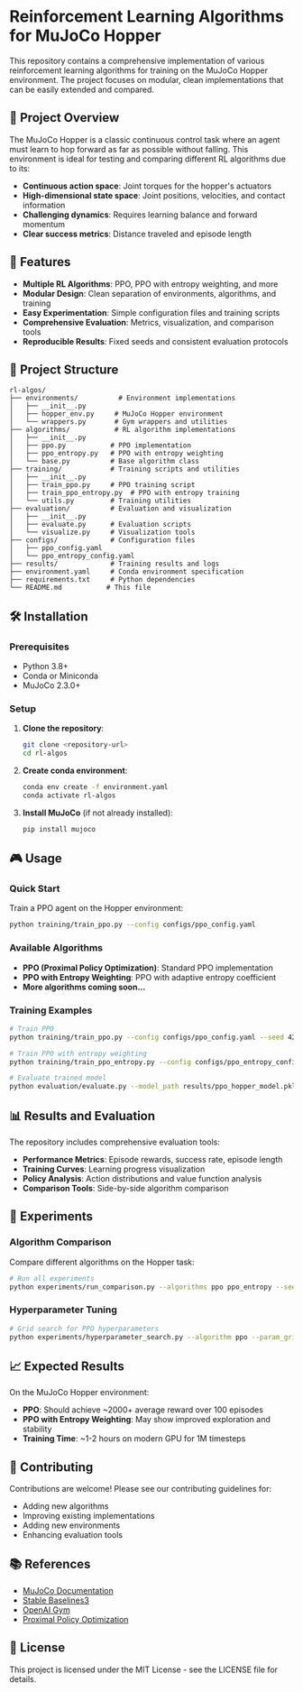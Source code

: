 # Reinforcement Learning Algorithms for MuJoCo Hopper

This repository contains a comprehensive implementation of various reinforcement learning algorithms for training on the MuJoCo Hopper environment. The project focuses on modular, clean implementations that can be easily extended and compared.

## 🎯 Project Overview

The MuJoCo Hopper is a classic continuous control task where an agent must learn to hop forward as far as possible without falling. This environment is ideal for testing and comparing different RL algorithms due to its:

- **Continuous action space**: Joint torques for the hopper's actuators
- **High-dimensional state space**: Joint positions, velocities, and contact information
- **Challenging dynamics**: Requires learning balance and forward momentum
- **Clear success metrics**: Distance traveled and episode length

## 🚀 Features

- **Multiple RL Algorithms**: PPO, PPO with entropy weighting, and more
- **Modular Design**: Clean separation of environments, algorithms, and training
- **Easy Experimentation**: Simple configuration files and training scripts
- **Comprehensive Evaluation**: Metrics, visualization, and comparison tools
- **Reproducible Results**: Fixed seeds and consistent evaluation protocols

## 📁 Project Structure

```
rl-algos/
├── environments/          # Environment implementations
│   ├── __init__.py
│   ├── hopper_env.py     # MuJoCo Hopper environment
│   └── wrappers.py       # Gym wrappers and utilities
├── algorithms/           # RL algorithm implementations
│   ├── __init__.py
│   ├── ppo.py           # PPO implementation
│   ├── ppo_entropy.py   # PPO with entropy weighting
│   └── base.py          # Base algorithm class
├── training/            # Training scripts and utilities
│   ├── __init__.py
│   ├── train_ppo.py     # PPO training script
│   ├── train_ppo_entropy.py  # PPO with entropy training
│   └── utils.py         # Training utilities
├── evaluation/          # Evaluation and visualization
│   ├── __init__.py
│   ├── evaluate.py      # Evaluation scripts
│   └── visualize.py     # Visualization tools
├── configs/             # Configuration files
│   ├── ppo_config.yaml
│   └── ppo_entropy_config.yaml
├── results/             # Training results and logs
├── environment.yaml     # Conda environment specification
├── requirements.txt     # Python dependencies
└── README.md           # This file
```

## 🛠️ Installation

### Prerequisites

- Python 3.8+
- Conda or Miniconda
- MuJoCo 2.3.0+

### Setup

1. **Clone the repository**:
   ```bash
   git clone <repository-url>
   cd rl-algos
   ```

2. **Create conda environment**:
   ```bash
   conda env create -f environment.yaml
   conda activate rl-algos
   ```

3. **Install MuJoCo** (if not already installed):
   ```bash
   pip install mujoco
   ```

## 🎮 Usage

### Quick Start

Train a PPO agent on the Hopper environment:

```bash
python training/train_ppo.py --config configs/ppo_config.yaml
```

### Available Algorithms

- **PPO (Proximal Policy Optimization)**: Standard PPO implementation
- **PPO with Entropy Weighting**: PPO with adaptive entropy coefficient
- **More algorithms coming soon...**

### Training Examples

```bash
# Train PPO
python training/train_ppo.py --config configs/ppo_config.yaml --seed 42

# Train PPO with entropy weighting
python training/train_ppo_entropy.py --config configs/ppo_entropy_config.yaml --seed 42

# Evaluate trained model
python evaluation/evaluate.py --model_path results/ppo_hopper_model.pkl
```

## 📊 Results and Evaluation

The repository includes comprehensive evaluation tools:

- **Performance Metrics**: Episode rewards, success rate, episode length
- **Training Curves**: Learning progress visualization
- **Policy Analysis**: Action distributions and value function analysis
- **Comparison Tools**: Side-by-side algorithm comparison

## 🔬 Experiments

### Algorithm Comparison

Compare different algorithms on the Hopper task:

```bash
# Run all experiments
python experiments/run_comparison.py --algorithms ppo ppo_entropy --seeds 0 1 2 3 4
```

### Hyperparameter Tuning

```bash
# Grid search for PPO hyperparameters
python experiments/hyperparameter_search.py --algorithm ppo --param_grid configs/ppo_grid.yaml
```

## 📈 Expected Results

On the MuJoCo Hopper environment:
- **PPO**: Should achieve ~2000+ average reward over 100 episodes
- **PPO with Entropy Weighting**: May show improved exploration and stability
- **Training Time**: ~1-2 hours on modern GPU for 1M timesteps

## 🤝 Contributing

Contributions are welcome! Please see our contributing guidelines for:
- Adding new algorithms
- Improving existing implementations
- Adding new environments
- Enhancing evaluation tools

## 📚 References

- [MuJoCo Documentation](https://mujoco.readthedocs.io/)
- [Stable Baselines3](https://stable-baselines3.readthedocs.io/)
- [OpenAI Gym](https://gym.openai.com/)
- [Proximal Policy Optimization](https://arxiv.org/abs/1707.06347)

## 📄 License

This project is licensed under the MIT License - see the LICENSE file for details.
